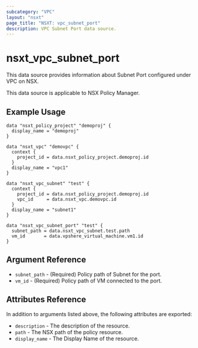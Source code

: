 ```yaml
---
subcategory: "VPC"
layout: "nsxt"
page_title: "NSXT: vpc_subnet_port"
description: VPC Subnet Port data source.
---
```


# nsxt_vpc_subnet_port

This data source provides information about Subnet Port configured under VPC on NSX.

This data source is applicable to NSX Policy Manager.

## Example Usage

```hcl
data "nsxt_policy_project" "demoproj" {
  display_name = "demoproj"
}

data "nsxt_vpc" "demovpc" {
  context {
    project_id = data.nsxt_policy_project.demoproj.id
  }
  display_name = "vpc1"
}

data "nsxt_vpc_subnet" "test" {
  context {
    project_id = data.nsxt_policy_project.demoproj.id
    vpc_id     = data.nsxt_vpc.demovpc.id
  }
  display_name = "subnet1"
}

data "nsxt_vpc_subnet_port" "test" {
  subnet_path = data.nsxt_vpc_subnet.test.path
  vm_id       = data.vpshere_virtual_machine.vm1.id
}
```

## Argument Reference

* `subnet_path` - (Required) Policy path of Subnet for the port.
* `vm_id` - (Required) Policy path of VM connected to the port.

## Attributes Reference

In addition to arguments listed above, the following attributes are exported:

* `description` - The description of the resource.
* `path` - The NSX path of the policy resource.
* `display_name` - The Display Name of the resource.

